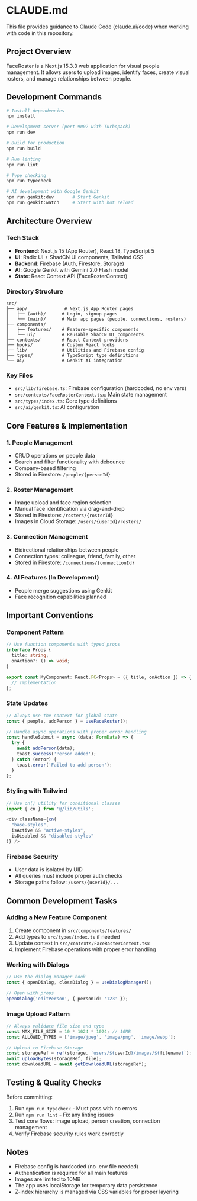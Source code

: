 # CLAUDE.md

This file provides guidance to Claude Code (claude.ai/code) when working with code in this repository.

## Project Overview

FaceRoster is a Next.js 15.3.3 web application for visual people management. It allows users to upload images, identify faces, create visual rosters, and manage relationships between people.

## Development Commands

```bash
# Install dependencies
npm install

# Development server (port 9002 with Turbopack)
npm run dev

# Build for production
npm run build

# Run linting
npm run lint

# Type checking
npm run typecheck

# AI development with Google Genkit
npm run genkit:dev       # Start Genkit
npm run genkit:watch     # Start with hot reload
```

## Architecture Overview

### Tech Stack
- **Frontend**: Next.js 15 (App Router), React 18, TypeScript 5
- **UI**: Radix UI + ShadCN UI components, Tailwind CSS
- **Backend**: Firebase (Auth, Firestore, Storage)
- **AI**: Google Genkit with Gemini 2.0 Flash model
- **State**: React Context API (FaceRosterContext)

### Directory Structure
```
src/
├── app/              # Next.js App Router pages
│   ├── (auth)/      # Login, signup pages
│   └── (main)/      # Main app pages (people, connections, rosters)
├── components/
│   ├── features/    # Feature-specific components
│   └── ui/          # Reusable ShadCN UI components
├── contexts/        # React Context providers
├── hooks/           # Custom React hooks
├── lib/             # Utilities and Firebase config
├── types/           # TypeScript type definitions
└── ai/              # Genkit AI integration
```

### Key Files
- `src/lib/firebase.ts`: Firebase configuration (hardcoded, no env vars)
- `src/contexts/FaceRosterContext.tsx`: Main state management
- `src/types/index.ts`: Core type definitions
- `src/ai/genkit.ts`: AI configuration

## Core Features & Implementation

### 1. People Management
- CRUD operations on people data
- Search and filter functionality with debounce
- Company-based filtering
- Stored in Firestore: `/people/{personId}`

### 2. Roster Management
- Image upload and face region selection
- Manual face identification via drag-and-drop
- Stored in Firestore: `/rosters/{rosterId}`
- Images in Cloud Storage: `/users/{userId}/rosters/`

### 3. Connection Management
- Bidirectional relationships between people
- Connection types: colleague, friend, family, other
- Stored in Firestore: `/connections/{connectionId}`

### 4. AI Features (In Development)
- People merge suggestions using Genkit
- Face recognition capabilities planned

## Important Conventions

### Component Pattern
```typescript
// Use function components with typed props
interface Props {
  title: string;
  onAction?: () => void;
}

export const MyComponent: React.FC<Props> = ({ title, onAction }) => {
  // Implementation
};
```

### State Updates
```typescript
// Always use the context for global state
const { people, addPerson } = useFaceRoster();

// Handle async operations with proper error handling
const handleSubmit = async (data: FormData) => {
  try {
    await addPerson(data);
    toast.success('Person added');
  } catch (error) {
    toast.error('Failed to add person');
  }
};
```

### Styling with Tailwind
```typescript
// Use cn() utility for conditional classes
import { cn } from '@/lib/utils';

<div className={cn(
  "base-styles",
  isActive && "active-styles",
  isDisabled && "disabled-styles"
)} />
```

### Firebase Security
- User data is isolated by UID
- All queries must include proper auth checks
- Storage paths follow: `/users/{userId}/...`

## Common Development Tasks

### Adding a New Feature Component
1. Create component in `src/components/features/`
2. Add types to `src/types/index.ts` if needed
3. Update context in `src/contexts/FaceRosterContext.tsx`
4. Implement Firebase operations with proper error handling

### Working with Dialogs
```typescript
// Use the dialog manager hook
const { openDialog, closeDialog } = useDialogManager();

// Open with props
openDialog('editPerson', { personId: '123' });
```

### Image Upload Pattern
```typescript
// Always validate file size and type
const MAX_FILE_SIZE = 10 * 1024 * 1024; // 10MB
const ALLOWED_TYPES = ['image/jpeg', 'image/png', 'image/webp'];

// Upload to Firebase Storage
const storageRef = ref(storage, `users/${userId}/images/${filename}`);
await uploadBytes(storageRef, file);
const downloadURL = await getDownloadURL(storageRef);
```

## Testing & Quality Checks

Before committing:
1. Run `npm run typecheck` - Must pass with no errors
2. Run `npm run lint` - Fix any linting issues
3. Test core flows: image upload, person creation, connection management
4. Verify Firebase security rules work correctly

## Notes

- Firebase config is hardcoded (no .env file needed)
- Authentication is required for all main features
- Images are limited to 10MB
- The app uses localStorage for temporary data persistence
- Z-index hierarchy is managed via CSS variables for proper layering